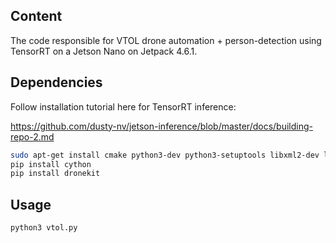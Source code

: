 ## Content

The code responsible for VTOL drone automation + person-detection using TensorRT on a Jetson Nano on Jetpack 4.6.1.

## Dependencies

Follow installation tutorial here for TensorRT inference:

https://github.com/dusty-nv/jetson-inference/blob/master/docs/building-repo-2.md


```bash
sudo apt-get install cmake python3-dev python3-setuptools libxml2-dev libxslt-dev python-dev 
pip install cython
pip install dronekit 
```

## Usage

```bash
python3 vtol.py
```


